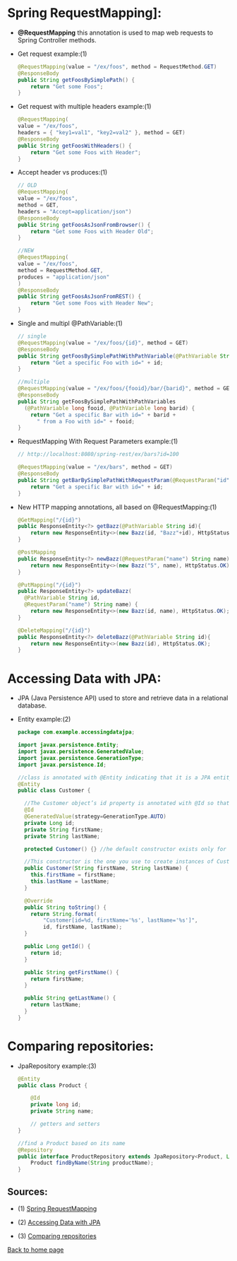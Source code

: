# **Spring RequestMapping]:**

- **@RequestMapping** this annotation is used to map web requests to Spring Controller methods.

- Get request example:(1)

  ```java
  @RequestMapping(value = "/ex/foos", method = RequestMethod.GET)
  @ResponseBody
  public String getFoosBySimplePath() {
      return "Get some Foos";
  }
  ```

- Get request with multiple headers example:(1)

  ```java
  @RequestMapping(
  value = "/ex/foos",
  headers = { "key1=val1", "key2=val2" }, method = GET)
  @ResponseBody
  public String getFoosWithHeaders() {
      return "Get some Foos with Header";
  }
  ```

- Accept header vs produces:(1)

  ```java
  // OLD
  @RequestMapping(
  value = "/ex/foos",
  method = GET,
  headers = "Accept=application/json")
  @ResponseBody
  public String getFoosAsJsonFromBrowser() {
      return "Get some Foos with Header Old";
  }

  //NEW
  @RequestMapping(
  value = "/ex/foos",
  method = RequestMethod.GET,
  produces = "application/json"
  )
  @ResponseBody
  public String getFoosAsJsonFromREST() {
      return "Get some Foos with Header New";
  }
  ```

- Single and multipl @PathVariable:(1)

  ```java
  // single
  @RequestMapping(value = "/ex/foos/{id}", method = GET)
  @ResponseBody
  public String getFoosBySimplePathWithPathVariable(@PathVariable String id) {
      return "Get a specific Foo with id=" + id;
  }

  //multiple
  @RequestMapping(value = "/ex/foos/{fooid}/bar/{barid}", method = GET)
  @ResponseBody
  public String getFoosBySimplePathWithPathVariables
    (@PathVariable long fooid, @PathVariable long barid) {
      return "Get a specific Bar with id=" + barid +
        " from a Foo with id=" + fooid;
  }
  ```

- RequestMapping With Request Parameters example:(1)

  ```java
  // http://localhost:8080/spring-rest/ex/bars?id=100

  @RequestMapping(value = "/ex/bars", method = GET)
  @ResponseBody
  public String getBarBySimplePathWithRequestParam(@RequestParam("id") long id) {
      return "Get a specific Bar with id=" + id;
  }
  ```

- New HTTP mapping annotations, all based on @RequestMapping:(1)

  ```java
  @GetMapping("/{id}")
  public ResponseEntity<?> getBazz(@PathVariable String id){
      return new ResponseEntity<>(new Bazz(id, "Bazz"+id), HttpStatus.OK);
  }

  @PostMapping
  public ResponseEntity<?> newBazz(@RequestParam("name") String name){
      return new ResponseEntity<>(new Bazz("5", name), HttpStatus.OK);
  }

  @PutMapping("/{id}")
  public ResponseEntity<?> updateBazz(
    @PathVariable String id,
    @RequestParam("name") String name) {
      return new ResponseEntity<>(new Bazz(id, name), HttpStatus.OK);
  }

  @DeleteMapping("/{id}")
  public ResponseEntity<?> deleteBazz(@PathVariable String id){
      return new ResponseEntity<>(new Bazz(id), HttpStatus.OK);
  }
  ```

# **Accessing Data with JPA:**

- JPA (Java Persistence API) used to store and retrieve data in a relational database.

- Entity example:(2)

  ```java
  package com.example.accessingdatajpa;

  import javax.persistence.Entity;
  import javax.persistence.GeneratedValue;
  import javax.persistence.GenerationType;
  import javax.persistence.Id;

  //class is annotated with @Entity indicating that it is a JPA entity Because no @Table annotation exists, it is assumed that this entity is mapped to a table.
  @Entity
  public class Customer {

    //The Customer object’s id property is annotated with @Id so that JPA recognizes it as the object’s ID. The id property is also annotated with @GeneratedValue to indicate that the ID should be generated automatically.
    @Id
    @GeneratedValue(strategy=GenerationType.AUTO)
    private Long id;
    private String firstName;
    private String lastName;

    protected Customer() {} //he default constructor exists only for the sake of JPA. You do not use it directly, so it is designated as protected

    //This constructor is the one you use to create instances of Customer to be saved to the database
    public Customer(String firstName, String lastName) {
      this.firstName = firstName;
      this.lastName = lastName;
    }

    @Override
    public String toString() {
      return String.format(
          "Customer[id=%d, firstName='%s', lastName='%s']",
          id, firstName, lastName);
    }

    public Long getId() {
      return id;
    }

    public String getFirstName() {
      return firstName;
    }

    public String getLastName() {
      return lastName;
    }
  }
  ```

# **Comparing repositories:**

- JpaRepository example:(3)

  ```java
  @Entity
  public class Product {

      @Id
      private long id;
      private String name;

      // getters and setters
  }

  //find a Product based on its name
  @Repository
  public interface ProductRepository extends JpaRepository<Product, Long> {
      Product findByName(String productName);
  }
  ```

## Sources:

- (1) [Spring RequestMapping](https://www.baeldung.com/spring-requestmapping)

- (2) [Accessing Data with JPA](https://spring.io/guides/gs/accessing-data-jpa/)

- (3) [Comparing repositories](https://www.baeldung.com/spring-data-repositories)

[Back to home page](../README.md)

